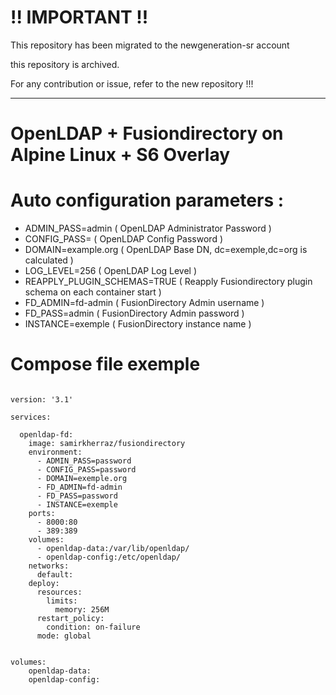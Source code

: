 # !! IMPORTANT !! 
This repository has been migrated to the newgeneration-sr account

this repository is archived.

For any contribution or issue, refer to the new repository !!!

---
# OpenLDAP + Fusiondirectory on Alpine Linux + S6 Overlay

# Auto configuration parameters :

- ADMIN_PASS=admin ( OpenLDAP Administrator Password )
- CONFIG_PASS= ( OpenLDAP Config Password )
- DOMAIN=example.org  ( OpenLDAP Base DN, dc=exemple,dc=org is calculated  )
- LOG_LEVEL=256   ( OpenLDAP Log Level )
- REAPPLY_PLUGIN_SCHEMAS=TRUE ( Reapply Fusiondirectory plugin schema on each container start )
- FD_ADMIN=fd-admin ( FusionDirectory Admin username )
- FD_PASS=admin ( FusionDirectory Admin password )
- INSTANCE=exemple ( FusionDirectory instance name )

# Compose file exemple

```

version: '3.1'

services:

  openldap-fd:
    image: samirkherraz/fusiondirectory
    environment:
      - ADMIN_PASS=password
      - CONFIG_PASS=password
      - DOMAIN=exemple.org
      - FD_ADMIN=fd-admin
      - FD_PASS=password
      - INSTANCE=exemple
    ports:
      - 8000:80
      - 389:389
    volumes:
      - openldap-data:/var/lib/openldap/
      - openldap-config:/etc/openldap/
    networks:
      default:
    deploy:
      resources:
        limits:
          memory: 256M
      restart_policy:
        condition: on-failure
      mode: global


volumes:
    openldap-data:
    openldap-config:

```
